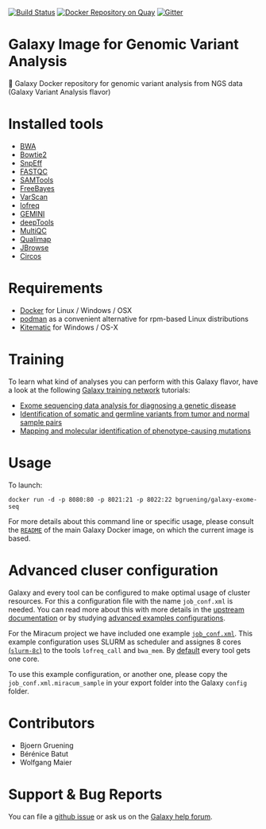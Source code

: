 [![Build Status](https://travis-ci.org/bgruening/docker-galaxy-exome-seq.svg?branch=master)](https://travis-ci.org/bgruening/docker-galaxy-exome-seq)
[![Docker Repository on Quay](https://quay.io/repository/bgruening/galaxy-exome-seq/status "Docker Repository on Quay")](https://quay.io/repository/bgruening/galaxy-exome-seq)
[![Gitter](https://badges.gitter.im/bgruening/docker-galaxy-stable.svg)](https://gitter.im/bgruening/docker-galaxy-stable?utm_source=badge&utm_medium=badge&utm_campaign=pr-badge)

Galaxy Image for Genomic Variant Analysis
=========================================

:whale: Galaxy Docker repository for genomic variant analysis from NGS data (Galaxy Variant Analysis flavor)

# Installed tools

 * [BWA](http://bio-bwa.sourceforge.net/)
 * [Bowtie2](http://bowtie-bio.sourceforge.net/bowtie2)
 * [SnpEff](http://snpeff.sourceforge.net/)
 * [FASTQC](http://www.bioinformatics.babraham.ac.uk/projects/fastqc/)
 * [SAMTools](http://samtools.sourceforge.net/)
 * [FreeBayes](https://github.com/ekg/freebayes)
 * [VarScan](http://dkoboldt.github.io/varscan/)
 * [lofreq](http://csb5.github.io/lofreq/)
 * [GEMINI](http://gemini.readthedocs.org)
 * [deepTools](http://fidelram.github.io/deepTools/)
 * [MultiQC](https://multiqc.info/)
 * [Qualimap](http://qualimap.bioinfo.cipf.es/)
 * [JBrowse](http://jbrowse.org/)
 * [Circos](http://circos.ca/)

# Requirements

 - [Docker](https://docs.docker.com/installation/) for Linux / Windows / OSX
 - [podman](https://podman.io/) as a convenient alternative for rpm-based Linux distributions
 - [Kitematic](https://kitematic.com/) for Windows / OS-X

# Training

To learn what kind of analyses you can perform with this Galaxy flavor, have a
look at the following
[Galaxy training network](https://training.galaxyproject.org/training-material/)
tutorials:

- [Exome sequencing data analysis for diagnosing a genetic disease](https://galaxyproject.github.io/training-material/topics/variant-analysis/tutorials/exome-seq/tutorial.html)
- [Identification of somatic and germline variants from tumor and normal sample pairs](https://training.galaxyproject.org/training-material/topics/variant-analysis/tutorials/somatic-variants/tutorial.html)
- [Mapping and molecular identification of phenotype-causing mutations](https://galaxyproject.github.io/training-material/topics/variant-analysis/tutorials/mapping-by-sequencing/tutorial.html)

# Usage

To launch:

```
docker run -d -p 8080:80 -p 8021:21 -p 8022:22 bgruening/galaxy-exome-seq
```

For more details about this command line or specific usage, please consult the
[`README`](https://github.com/bgruening/docker-galaxy-stable/blob/master/README.md) of the main Galaxy Docker image, on which the current image is based.

# Advanced cluser configuration

Galaxy and every tool can be configured to make optimal usage of cluster resources.
For this a configuration file with the name `job_conf.xml` is needed. You can read more
about this with more details in the [upstream documentation](https://docs.galaxyproject.org/en/latest/admin/jobs.html)
or by studying [advanced examples configurations](https://github.com/galaxyproject/galaxy/blob/dev/lib/galaxy/config/sample/job_conf.xml.sample_advanced).

For the Miracum project we have included one example [`job_conf.xml`](configs/job_conf.xml.miracum_sample).
This example configuration uses SLURM as scheduler and assignes 8 cores [(`slurm-8c`)](https://github.com/bgruening/docker-galaxy-exome-seq/blob/master/configs/job_conf.xml.miracum_sample#L165) to the tools `lofreq_call` and `bwa_mem`. By [default](https://github.com/bgruening/docker-galaxy-exome-seq/blob/master/configs/job_conf.xml.miracum_sample#L19) every tool gets one core.

To use this example configuration, or another one, please copy the `job_conf.xml.miracum_sample` in your export folder into the Galaxy `config` folder. 

# Contributors

- Bjoern Gruening
- Bérénice Batut
- Wolfgang Maier

# Support & Bug Reports

You can file a [github issue](https://github.com/bgruening/galaxy-exom-seq/issues) or ask us on the [Galaxy help forum](https://help.galaxyproject.org/).
